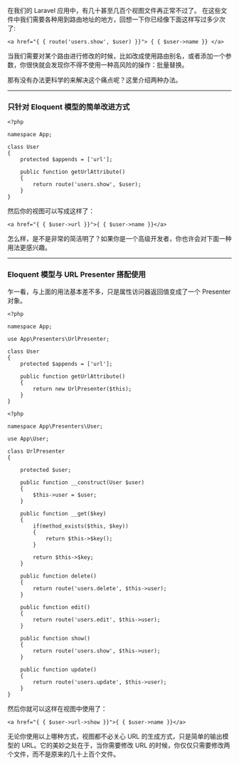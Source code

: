 在我们的 Laravel 应用中，有几十甚至几百个视图文件再正常不过了。 在这些文件中我们需要各种用到路由地址的地方，回想一下你已经像下面这样写过多少次了:

```
<a href="{ { route('users.show', $user) }}"> { { $user->name }} </a>

```

当我们需要对某个路由进行修改的时候，比如改成使用路由别名，或者添加一个参数，你很快就会发现你不得不使用一种高风险的操作：批量替换。

那有没有办法更科学的来解决这个痛点呢？这里介绍两种办法。

---

### 只针对 Eloquent 模型的简单改进方式
```
<?php

namespace App;

class User
{
    protected $appends = ['url'];
    
    public function getUrlAttribute()
    {
        return route('users.show', $user);
    }
}
```
然后你的视图可以写成这样了：
```
<a href="{ { $user->url }}">{ { $user->name }}</a>
```
怎么样，是不是非常的简洁明了？如果你是一个高级开发者，你也许会对下面一种用法更感兴趣。

---

### Eloquent 模型与 URL Presenter 搭配使用

乍一看，与上面的用法基本差不多，只是属性访问器返回值变成了一个 Presenter 对象。

```
<?php

namespace App;

use App\Presenters\UrlPresenter;

class User
{
    protected $appends = ['url'];
    
    public function getUrlAttribute()
    {
        return new UrlPresenter($this);
    }
}

```
```
<?php

namespace App\Presenters\User;

use App\User;

class UrlPresenter 
{

    protected $user;

    public function __construct(User $user)
    {
        $this->user = $user;
    }

    public function __get($key)
    {
        if(method_exists($this, $key))
        {
            return $this->$key();
        }

        return $this->$key;
    }

    public function delete()
    {
        return route('users.delete', $this->user);
    }

    public function edit()
    {
        return route('users.edit', $this->user);
    }

    public function show()
    {
        return route('users.show', $this->user);
    }

    public function update()
    {
        return route('users.update', $this->user);
    }
}
```
然后你就可以这样在视图中使用了：

```
<a href="{ { $user->url->show }}">{ { $user->name }}</a>
```

无论你使用以上哪种方式，视图都不必关心 URL 的生成方式，只是简单的输出模型的 URL。它的美妙之处在于，当你需要修改 URL 的时候，你仅仅只需要修改两个文件，而不是原来的几十上百个文件。